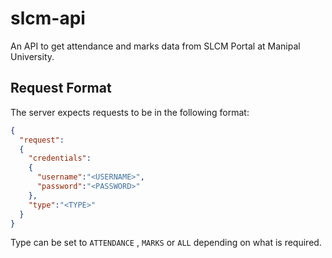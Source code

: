 # slcm-api
An API to get attendance and marks data from SLCM Portal at Manipal University.

## Request Format 
The server expects requests to be in the following format: 

``` JSON
{
  "request":
  {
    "credentials":
    {
      "username":"<USERNAME>",
      "password":"<PASSWORD>"
    },
    "type":"<TYPE>"
  }
}
```
Type can be set to ```ATTENDANCE``` , ```MARKS``` or ```ALL``` depending on what is required.
